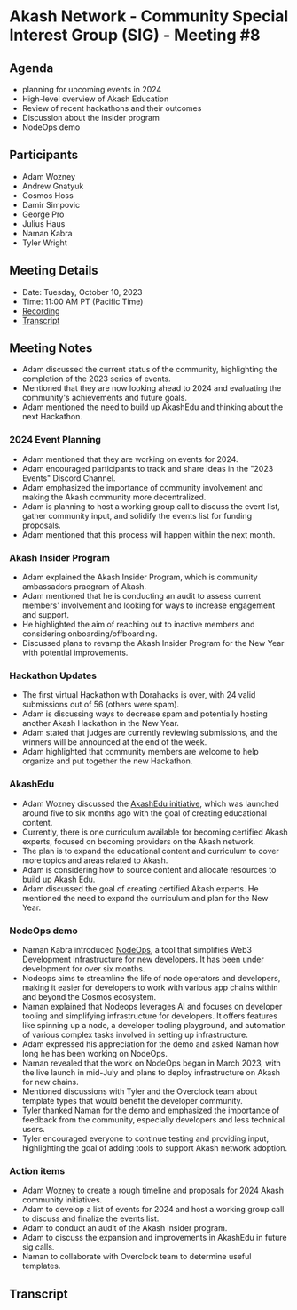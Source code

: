 # Akash Network - Community Special Interest Group (SIG) - Meeting #8

## Agenda
- planning for upcoming events in 2024
- High-level overview of Akash Education
- Review of recent hackathons and their outcomes
- Discussion about the insider program
- NodeOps demo

## Participants
- Adam Wozney 
- Andrew Gnatyuk 
- Cosmos Hoss
- Damir Simpovic
- George Pro 
- Julius Haus
- Naman Kabra
- Tyler Wright

## Meeting Details
- Date: Tuesday, October 10, 2023
- Time: 11:00 AM PT (Pacific Time)
- [Recording]()
- [Transcript](#Transcript)

## Meeting Notes
- Adam discussed the current status of the community, highlighting the completion of the 2023 series of events.
- Mentioned that they are now looking ahead to 2024 and evaluating the community's achievements and future goals.
- Adam mentioned the need to build up AkashEdu and thinking about the next Hackathon.
### 2024 Event Planning
- Adam mentioned that they are working on events for 2024.
- Adam encouraged participants to track and share ideas in the "2023 Events" Discord Channel.
- Adam emphasized the importance of community involvement and making the Akash community more decentralized.
- Adam is planning to host a working group call to discuss the event list, gather community input, and solidify the events list for funding proposals.
- Adam mentioned that this process will happen within the next month.
### Akash Insider Program
- Adam explained the Akash Insider Program, which is community ambassadors praogram of Akash.
- Adam mentioned that he is conducting an audit to assess current members' involvement and looking for ways to increase engagement and support.
- He highlighted the aim of reaching out to inactive members and considering onboarding/offboarding.
- Discussed plans to revamp the Akash Insider Program for the New Year with potential improvements.
### Hackathon Updates
- The first virtual Hackathon with Dorahacks is over, with 24 valid submissions out of 56 (others were spam).
- Adam is discussing ways to decrease spam and potentially hosting another Akash Hackathon in the New Year.
- Adam stated that judges are currently reviewing submissions, and the winners will be announced at the end of the week.
- Adam highlighted that community members are welcome to help organize and put together the new Hackathon.
### AkashEdu
- Adam Wozney discussed the [AkashEdu initiative](https://akashedu.omniflix.tv/), which was launched around five to six months ago with the goal of creating educational content.
- Currently, there is one curriculum available for becoming certified Akash experts, focused on becoming providers on the Akash network.
- The plan is to expand the educational content and curriculum to cover more topics and areas related to Akash.
- Adam is considering how to source content and allocate resources to build up Akash Edu.
- Adam discussed the goal of creating certified Akash experts. He mentioned the need to expand the curriculum and plan for the New Year.
### NodeOps demo
- Naman Kabra introduced [NodeOps](https://akash.nodeops.xyz/), a tool that simplifies Web3 Development infrastructure for new developers. It has been under development for over six months.
- Nodeops aims to streamline the life of node operators and developers, making it easier for developers to work with various app chains within and beyond the Cosmos ecosystem.
- Naman explained that Nodeops leverages AI and focuses on developer tooling and simplifying infrastructure for developers. It offers features like spinning up a node, a developer tooling playground, and automation of various complex tasks involved in setting up infrastructure.
- Adam expressed his appreciation for the demo and asked Naman how long he has been working on NodeOps.
- Naman revealed that the work on NodeOps began in March 2023, with the live launch in mid-July and plans to deploy infrastructure on Akash for new chains.
- Mentioned discussions with Tyler and the Overclock team about template types that would benefit the developer community.
- Tyler thanked Naman for the demo and emphasized the importance of feedback from the community, especially developers and less technical users. 
- Tyler encouraged everyone to continue testing and providing input, highlighting the goal of adding tools to support Akash network adoption.
### Action items
- Adam Wozney to create a rough timeline and proposals for 2024 Akash community initiatives.
- Adam to develop a list of events for 2024 and host a working group call to discuss and finalize the events list.
- Adam to conduct an audit of the Akash insider program.
- Adam to discuss the expansion and improvements in AkashEdu in future sig calls.
- Naman to collaborate with Overclock team to determine useful templates.
  
## Transcript








